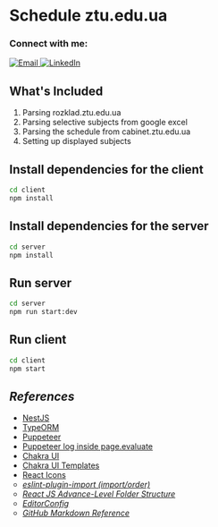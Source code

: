 <h1>Schedule ztu.edu.ua</h1>

<h3>Connect with me:</h3>

<a href="mailto:oleksandr.zwick@gmail.com" title="Email">
  <img alt="Email"
       src="https://cdn.icon-icons.com/icons2/72/PNG/32/email_14410.png"
  />
</a>
<a href="https://www.linkedin.com/in/oleksandr-tsvik/" title="LinkedIn">
  <img alt="LinkedIn"
       src="https://cdn.icon-icons.com/icons2/99/PNG/32/linkedin_socialnetwork_17441.png"
  />
</a>

<h2>What's Included</h2>

<ol>
  <li>Parsing rozklad.ztu.edu.ua</li>
  <li>Parsing selective subjects from google excel</li>
  <li>Parsing the schedule from cabinet.ztu.edu.ua</li>
  <li>Setting up displayed subjects</li>
</ol>

<h2>Install dependencies for the client</h2>

```sh
cd client
npm install
```

<h2>Install dependencies for the server</h2>

```sh
cd server
npm install
```

<h2>Run server</h2>

```sh
cd server
npm run start:dev
```

<h2>Run client</h2>

```sh
cd client
npm start
```

<h2><i>References</i></h2>

<ul>
  <li><a href="https://docs.nestjs.com/">NestJS</a></li>
  <li><a href="https://typeorm.io/">TypeORM</a></li>
  <li><a href="https://pptr.dev/">Puppeteer</a></li>
  <li><a href="https://stackoverflow.com/questions/46198527/puppeteer-log-inside-page-evaluate">Puppeteer log inside page.evaluate</a></li>
  <li><a href="https://chakra-ui.com/">Chakra UI</a></li>
  <li><a href="https://chakra-templates.dev/">Chakra UI Templates</a></li>
  <li><a href="https://react-icons.github.io/react-icons">React Icons</a></li>

  <li style="list-style-type: circle;">
    <a href="https://github.com/import-js/eslint-plugin-import/blob/main/docs/rules/order.md">
      <i>eslint-plugin-import (import/order)</i>
    </a>
  </li>
  <li style="list-style-type: circle;">
    <a href="https://github.com/ahsan-chy/React-JS-Advance-Folder-Structure/tree/master">
      <i>React JS Advance-Level Folder Structure</i>
    </a>
  </li>
  <li style="list-style-type: circle;"><a href="https://editorconfig.org/"><i>EditorConfig</i></a></li>
  <li style="list-style-type: circle;">
    <a href="https://gist.github.com/ChrisTollefson/a3af6d902a74a0afd1c2d79aadc9bb3f#file-1_markup-md">
        <i>GitHub Markdown Reference</i>
    </a>
  </li>
</ul>
